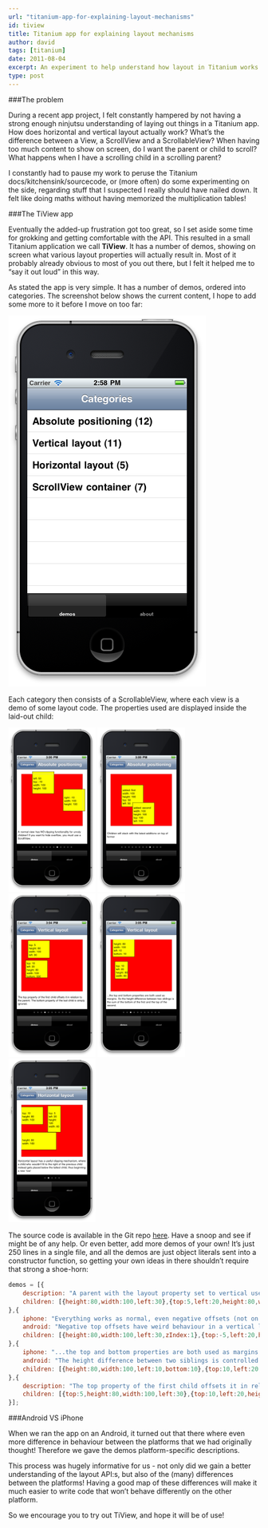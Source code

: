 ```yaml
---
url: "titanium-app-for-explaining-layout-mechanisms"
id: tiview
title: Titanium app for explaining layout mechanisms
author: david
tags: [titanium]
date: 2011-08-04
excerpt: An experiment to help understand how layout in Titanium works 
type: post
---
```


###The problem

During a recent app project, I felt constantly hampered by not having a strong enough ninjutsu understanding of laying out things in a Titanium app. How does horizontal and vertical layout actually work? What&#8217;s the difference between a View, a ScrollView and a ScrollableView? When having too much content to show on screen, do I want the parent or child to scroll? What happens when I have a scrolling child in a scrolling parent?

I constantly had to pause my work to peruse the Titanium docs/kitchensink/sourcecode, or (more often) do some experimenting on the side, regarding stuff that I suspected I really should have nailed down. It felt like doing maths without having memorized the multiplication tables!

###The TiView app

Eventually the added-up frustration got too great, so I set aside some time for grokking and getting comfortable with the API. This resulted in a small Titanium application we call **TiView**. It has a number of demos, showing on screen what various layout properties will actually result in. Most of it probably already obvious to most of you out there, but I felt it helped me to &#8220;say it out loud&#8221; in this way.

As stated the app is very simple. It has a number of demos, ordered into categories. The screenshot below shows the current content, I hope to add some more to it before I move on too far:

![TiView index](__STATIC__/img/tiviewindex.png)

Each category then consists of a ScrollableView, where each view is a demo of some layout code. The properties used are displayed inside the laid-out child:

<img src="__STATIC__/img/tiview1.png" style="width:175px;" />
<img src="__STATIC__/img/tiview2.png" style="width:175px;" />
<img src="__STATIC__/img/tiview3.png" style="width:175px;" />
<img src="__STATIC__/img/tiview4.png" style="width:175px;" />
<img src="__STATIC__/img/tiview5.png" style="width:175px;" />

The source code is available in the Git repo [here](http://github.com/krawaller/tiview). Have a snoop and see if might be of any help. Or even better, add more demos of your own! It&#8217;s just 250 lines in a single file, and all the demos are just object literals sent into a constructor function, so getting your own ideas in there shouldn&#8217;t require that strong a shoe-horn:

```javascript
demos = [{
	description: "A parent with the layout property set to vertical uses a vertical layout mechanism instead. Here, a child is placed in relation to the bottom of the previous child.",
	children: [{height:80,width:100,left:30},{top:5,left:20,height:80,width:60}]
},{
	iphone: "Everything works as normal, even negative offsets (not on Android though!) and zIndexes. Except...",
	android: "Negative top offsets have weird behaviour in a vertical layout on Android. Here, the second child ends up before the first!",
	children: [{height:80,width:100,left:30,zIndex:1},{top:-5,left:20,height:80,width:60}]
},{
	iphone: "...the top and bottom properties are both used as margins (on Android only top!). So the height difference between two siblings is the sum of the bottom of the first and the top of the second.",
	android: "The height difference between two siblings is controlled by the top property of the second sibling. On iPhone, the bottom prop of the first is added to the difference as well.",
	children: [{height:80,width:100,left:10,bottom:10},{top:10,left:20,height:80,width:60}]
},{
	description: "The top property of the first child offsets it in relation to the parent. The bottom property of the last child is simply ignored.",
	children: [{top:5,height:80,width:100,left:30},{top:10,left:20,height:80,width:100,bottom:500}]
}];
```

###Android VS iPhone

When we ran the app on an Android, it turned out that there where even more difference in behaviour between the platforms that we had originally thought! Therefore we gave the demos platform-specific descriptions.

This process was hugely informative for us - not only did we gain a better understanding of the layout API:s, but also of the (many) differences between the platforms! Having a good map of these differences will make it much easier to write code that won&#8217;t behave differently on the other platform.

So we encourage you to try out TiView, and hope it will be of use!

